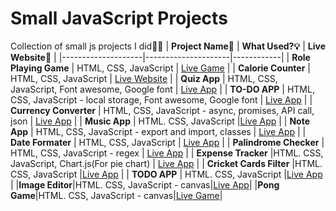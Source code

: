 # Small JavaScript Projects
Collection of small js projects I did👨‍💻
| **Project Name🧩** | **What Used?💡** | **Live Website👀** |
|--------------------|---------------------|------------|
| **Role Playing Game**               | HTML, CSS, JavaScript                    | [Live Game](https://dragon-repeller-game.netlify.app/)           |
| **Calorie Counter**               | HTML, CSS, JavaScript                    | [Live Website](https://calorie-counter-02.netlify.app/)            |
| **Quiz App**               | HTML, CSS, JavaScript, Font awesome, Google font                    | [Live App](https://quiz-app-manik.netlify.app/)           |
| **TO-DO APP**               | HTML, CSS, JavaScript - local storage, Font awesome, Google font                    | [Live App](https://to-do-app-manik.netlify.app/)           |
| **Currency Converter**               | HTML, CSS, JavaScript - async, promises, API call, json                    | [Live App](https://currency-converter-manik.netlify.app/)           |
| **Music App**               | HTML. CSS, JavaScript                    |[Live App](https://music-app-manik.netlify.app/)            |
| **Note App**               | HTML, CSS, JavaScript - export and import, classes                    | [Live App](https://note-app-manik.netlify.app/)           |
| **Date Formater**               | HTML, CSS, JavaScript                    | [Live App](https://date-formatter-manik.netlify.app/)           |
| **Palindrome Checker**               | HTML, CSS, JavaScript - regex                    | [Live App](https://palindrome-checker-manik.netlify.app/)          |
| **Expense Tracker** |HTML. CSS, JavaScript, Chart.js(For pie chart)                     | [Live App](https://expense-tracker-manik.netlify.app/)           |
| **Cricket Cards Filter**               |HTML. CSS, JavaScript                     |[Live App](https://cricket-cards-filter-manik.netlify.app/)            |
| **TODO APP**               | HTML. CSS, JavaScript                    |[Live App](https://todoapp-manik.netlify.app/)            |
|**Image Editor**|HTML. CSS, JavaScript - canvas|[Live App](https://image-editor-manik.netlify.app/)|
|**Pong Game**|HTML. CSS, JavaScript - canvas|[Live Game](https://pong-game-manik.netlify.app/)|

